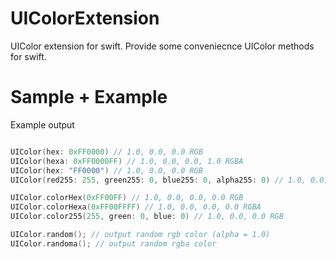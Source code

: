 UIColorExtension
================

UIColor extension for swift. Provide some conveniecnce UIColor methods for swift.


Sample + Example
================

Example output 

```swift

UIColor(hex: 0xFF0000) // 1.0, 0.0, 0.0 RGB
UIColor(hexa: 0xFF0000FF) // 1.0, 0.0, 0.0, 1.0 RGBA
UIColor(hex: "FF0000") // 1.0, 0.0, 0.0 RGB
UIColor(red255: 255, green255: 0, blue255: 0, alpha255: 0) // 1.0, 0.0, 0.0, 0.0 RGBA

UIColor.colorHex(0xFF00FF) // 1.0, 0.0, 0.0, 0.0 RGB
UIColor.colorHexa(0xFF00FFFF) // 1.0, 0.0, 0.0, 0.0 RGBA
UIColor.color255(255, green: 0, blue: 0) // 1.0, 0.0, 0.0 RGB

UIColor.random(); // output random rgb color (alpha = 1.0)
UIColor.randoma(); // output random rgba color

```

